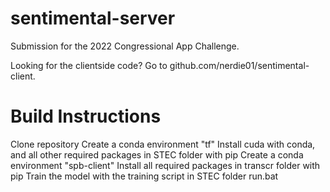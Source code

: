 # sentimental-server
 Submission for the 2022 Congressional App Challenge.
 
 Looking for the clientside code? Go to github.com/nerdie01/sentimental-client.

# Build Instructions
Clone repository
Create a conda environment "tf"
Install cuda with conda, and all other required packages in STEC folder with pip
Create a conda environment "spb-client"
Install all required packages in transcr folder with pip
Train the model with the training script in STEC folder
run.bat
